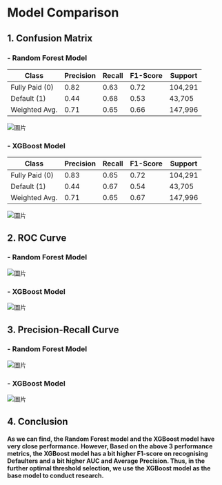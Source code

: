 # Model Comparison


## 1. Confusion Matrix
### - Random Forest Model
| Class          | Precision | Recall | F1-Score | Support |
|----------------|-----------|--------|----------|---------|
| Fully Paid (0) | 0.82      | 0.63   | 0.72     | 104,291 |
| Default (1)    | 0.44      | 0.68   | 0.53     | 43,705  |
| Weighted Avg.  | 0.71      | 0.65   | 0.66     | 147,996 |

![圖片](https://user-images.githubusercontent.com/92542287/208227479-26886907-da0a-4bc8-9735-d0ba640086bc.png)

### - XGBoost Model
| Class          | Precision | Recall | F1-Score | Support |
|----------------|-----------|--------|----------|---------|
| Fully Paid (0) | 0.83      | 0.65   | 0.72     | 104,291 |
| Default (1)    | 0.44      | 0.67   | 0.54     | 43,705  |
| Weighted Avg.  | 0.71      | 0.65   | 0.67     | 147,996 |

![圖片](https://user-images.githubusercontent.com/92542287/208213877-37e39f16-e9a1-498f-b542-7a6a1f6cde30.png)


## 2. ROC Curve
### - Random Forest Model
![圖片](https://user-images.githubusercontent.com/92542287/208227496-1b152c08-e34c-4111-bf25-48cbab26ff81.png)

### - XGBoost Model
![圖片](https://user-images.githubusercontent.com/92542287/208213912-3f0589b6-42a9-4114-927d-aa7a3f59a209.png)


## 3. Precision-Recall Curve
### - Random Forest Model
![圖片](https://user-images.githubusercontent.com/92542287/208227519-aa76a51e-b11c-49a1-8e18-371b2c140912.png)

### - XGBoost Model
![圖片](https://user-images.githubusercontent.com/92542287/208213935-1e5deffb-c1f3-441b-811c-7ccce832a073.png)

## 4. Conclusion
#### As we can find, the Random Forest model and the XGBoost model have very close performance. However, Based on the above 3 performance metrics, the XGBoost model has a bit higher F1-score on recognising Defaulters and a bit higher AUC and Average Precision. Thus, in the further optimal threshold selection, we use the XGBoost model as the base model to conduct research.
